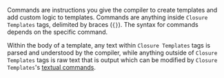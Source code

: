 Commands are instructions you give the compiler to create templates and add
custom logic to templates. Commands are anything inside `Closure Templates` tags,
delimited by braces (`{}`). The syntax for commands depends on the specific
command.

Within the body of a template, any text within `Closure Templates` tags is parsed
and understood by the compiler, while anything outside of `Closure Templates` tags
is raw text that is output which can be modified by `Closure Templates`'s [textual
commands](textual-commands.md).
